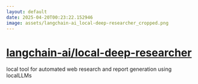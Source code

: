 ```yaml
---
layout: default
date: 2025-04-20T00:23:22.152946
image: assets/langchain-ai_local-deep-researcher_cropped.png
---
```


# [langchain-ai/local-deep-researcher](https://github.com/langchain-ai/local-deep-researcher)

local tool for automated web research and report generation using localLLMs
